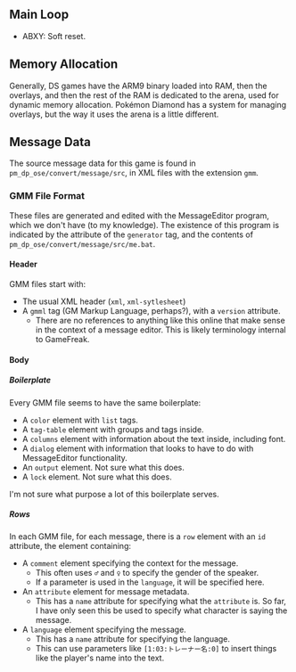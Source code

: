 
## Main Loop
- ABXY: Soft reset.

## Memory Allocation
Generally, DS games have the ARM9 binary loaded into RAM, then the overlays, and then the rest of the RAM is dedicated to the arena, used for dynamic memory allocation. Pokémon Diamond has a system for managing overlays, but the way it uses the arena is a little different.

## Message Data
The source message data for this game is found in `pm_dp_ose/convert/message/src`, in XML files with the extension `gmm`.

### GMM File Format
These files are generated and edited with the MessageEditor program, which we don't have (to my knowledge). The existence of this program is indicated by the attribute of the `generator` tag, and the contents of `pm_dp_ose/convert/message/src/me.bat`.

#### Header
GMM files start with:
- The usual XML header (`xml`, `xml-sytlesheet`)
- A `gmml` tag (GM Markup Language, perhaps?), with a `version` attribute.
  - There are no references to anything like this online that make sense in the context of a message editor. This is likely terminology internal to GameFreak.

#### Body

##### Boilerplate
Every GMM file seems to have the same boilerplate:
- A `color` element with `list` tags.
- A `tag-table` element with groups and tags inside.
- A `columns` element with information about the text inside, including font.
- A `dialog` element with information that looks to have to do with MessageEditor functionality.
- An `output` element. Not sure what this does.
- A `lock` element. Not sure what this does.

I'm not sure what purpose a lot of this boilerplate serves.

##### Rows
In each GMM file, for each message, there is a `row` element with an `id` attribute, the element containing:
- A `comment` element specifying the context for the message.
  - This often uses `♂` and `♀` to specify the gender of the speaker.
  - If a parameter is used in the `language`, it will be specified here.
- An `attribute` element for message metadata.
  - This has a `name` attribute for specifying what the `attribute` is. So far, I have only seen this be used to specify what character is saying the message.
- A `language` element specifying the message.
  - This has a `name` attribute for specifying the language.
  - This can use parameters like `[1:03:トレーナー名:0]` to insert things like the player's name into the text.